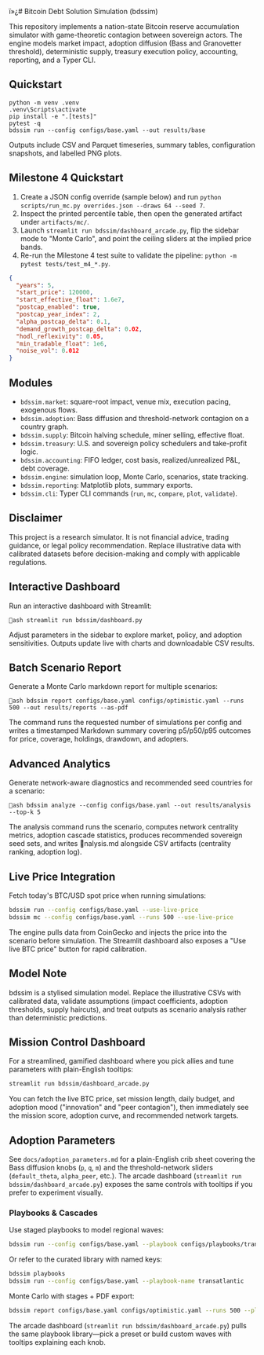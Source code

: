 ï»¿# Bitcoin Debt Solution Simulation (bdssim)

This repository implements a nation-state Bitcoin reserve accumulation simulator with game-theoretic contagion between sovereign actors. The engine models market impact, adoption diffusion (Bass and Granovetter threshold), deterministic supply, treasury execution policy, accounting, reporting, and a Typer CLI.

## Quickstart

```
python -m venv .venv
.venv\Scripts\activate
pip install -e ".[tests]"
pytest -q
bdssim run --config configs/base.yaml --out results/base
```

Outputs include CSV and Parquet timeseries, summary tables, configuration snapshots, and labelled PNG plots.

## Milestone 4 Quickstart

1. Create a JSON config override (sample below) and run `python scripts/run_mc.py overrides.json --draws 64 --seed 7`.
2. Inspect the printed percentile table, then open the generated artifact under `artifacts/mc/`.
3. Launch `streamlit run bdssim/dashboard_arcade.py`, flip the sidebar mode to "Monte Carlo", and point the ceiling sliders at the implied price bands.
4. Re-run the Milestone 4 test suite to validate the pipeline: `python -m pytest tests/test_m4_*.py`.

```json
{
  "years": 5,
  "start_price": 120000,
  "start_effective_float": 1.6e7,
  "postcap_enabled": true,
  "postcap_year_index": 2,
  "alpha_postcap_delta": 0.1,
  "demand_growth_postcap_delta": 0.02,
  "hodl_reflexivity": 0.05,
  "min_tradable_float": 1e6,
  "noise_vol": 0.012
}
```

## Modules

- `bdssim.market`: square-root impact, venue mix, execution pacing, exogenous flows.
- `bdssim.adoption`: Bass diffusion and threshold-network contagion on a country graph.
- `bdssim.supply`: Bitcoin halving schedule, miner selling, effective float.
- `bdssim.treasury`: U.S. and sovereign policy schedulers and take-profit logic.
- `bdssim.accounting`: FIFO ledger, cost basis, realized/unrealized P&L, debt coverage.
- `bdssim.engine`: simulation loop, Monte Carlo, scenarios, state tracking.
- `bdssim.reporting`: Matplotlib plots, summary exports.
- `bdssim.cli`: Typer CLI commands (`run`, `mc`, `compare`, `plot`, `validate`).

## Disclaimer

This project is a research simulator. It is not financial advice, trading guidance, or legal policy recommendation. Replace illustrative data with calibrated datasets before decision-making and comply with applicable regulations.

## Interactive Dashboard
Run an interactive dashboard with Streamlit:

`ash
streamlit run bdssim/dashboard.py
`

Adjust parameters in the sidebar to explore market, policy, and adoption sensitivities. Outputs update live with charts and downloadable CSV results.


## Batch Scenario Report
Generate a Monte Carlo markdown report for multiple scenarios:

`ash
bdssim report configs/base.yaml configs/optimistic.yaml --runs 500 --out results/reports --as-pdf
`

The command runs the requested number of simulations per config and writes a timestamped Markdown summary covering p5/p50/p95 outcomes for price, coverage, holdings, drawdown, and adopters.


## Advanced Analytics
Generate network-aware diagnostics and recommended seed countries for a scenario:

`ash
bdssim analyze --config configs/base.yaml --out results/analysis --top-k 5
`

The analysis command runs the scenario, computes network centrality metrics, adoption cascade statistics, produces recommended sovereign seed sets, and writes nalysis.md alongside CSV artifacts (centrality ranking, adoption log).

## Live Price Integration
Fetch today's BTC/USD spot price when running simulations:

```bash
bdssim run --config configs/base.yaml --use-live-price
bdssim mc --config configs/base.yaml --runs 500 --use-live-price
```

The engine pulls data from CoinGecko and injects the price into the scenario before simulation. The Streamlit dashboard also exposes a "Use live BTC price" button for rapid calibration.

## Model Note
bdssim is a stylised simulation model. Replace the illustrative CSVs with calibrated data, validate assumptions (impact coefficients, adoption thresholds, supply haircuts), and treat outputs as scenario analysis rather than deterministic predictions.
## Mission Control Dashboard
For a streamlined, gamified dashboard where you pick allies and tune parameters with plain-English tooltips:

```bash
streamlit run bdssim/dashboard_arcade.py
```

You can fetch the live BTC price, set mission length, daily budget, and adoption mood ("innovation" and "peer contagion"), then immediately see the mission score, adoption curve, and recommended network targets.
## Adoption Parameters
See `docs/adoption_parameters.md` for a plain-English crib sheet covering the Bass diffusion knobs (`p`, `q`, `m`) and the threshold-network sliders (`default_theta`, `alpha_peer`, etc.). The arcade dashboard (`streamlit run bdssim/dashboard_arcade.py`) exposes the same controls with tooltips if you prefer to experiment visually.

### Playbooks & Cascades
Use staged playbooks to model regional waves:

```bash
bdssim run --config configs/base.yaml --playbook configs/playbooks/transatlantic.yaml --use-live-price
```

Or refer to the curated library with named keys:

```bash
bdssim playbooks
bdssim run --config configs/base.yaml --playbook-name transatlantic
```

Monte Carlo with stages + PDF export:

```bash
bdssim report configs/base.yaml configs/optimistic.yaml --runs 500 --playbook-name eastward --as-pdf
```

The arcade dashboard (`streamlit run bdssim/dashboard_arcade.py`) pulls the same playbook library—pick a preset or build custom waves with tooltips explaining each knob.


